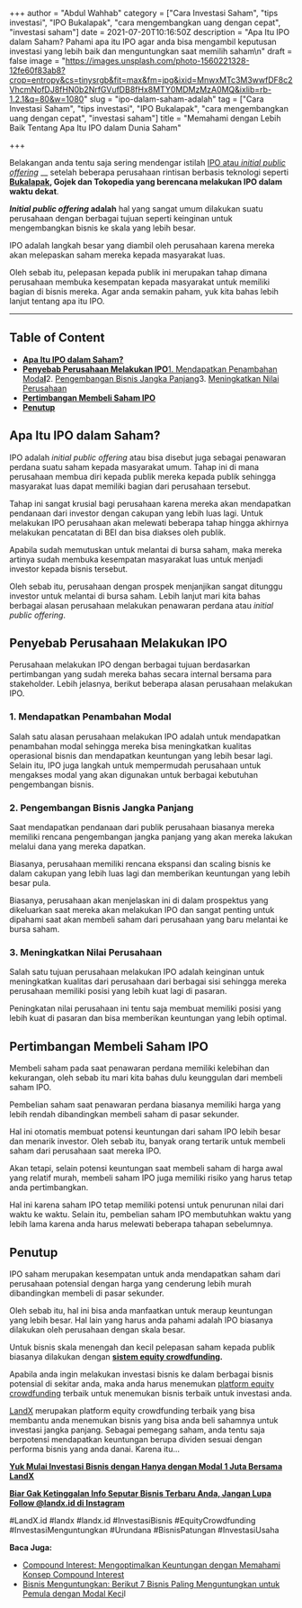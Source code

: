 +++
author = "Abdul Wahhab"
category = ["Cara Investasi Saham", "tips investasi", "IPO Bukalapak", "cara mengembangkan uang dengan cepat", "investasi saham"]
date = 2021-07-20T10:16:50Z
description = "Apa Itu IPO dalam Saham? Pahami apa itu IPO agar anda bisa mengambil keputusan investasi yang lebih baik dan menguntungkan saat memilih saham\n"
draft = false
image = "https://images.unsplash.com/photo-1560221328-12fe60f83ab8?crop=entropy&cs=tinysrgb&fit=max&fm=jpg&ixid=MnwxMTc3M3wwfDF8c2VhcmNofDJ8fHN0b2NrfGVufDB8fHx8MTY0MDMzMzA0MQ&ixlib=rb-1.2.1&q=80&w=1080"
slug = "ipo-dalam-saham-adalah"
tag = ["Cara Investasi Saham", "tips investasi", "IPO Bukalapak", "cara mengembangkan uang dengan cepat", "investasi saham"]
title = "Memahami dengan Lebih Baik Tentang Apa Itu IPO dalam Dunia Saham"

+++


Belakangan anda tentu saja sering mendengar istilah [IPO atau _initial public offering_](https://landx.id/project/index.html) __ setelah beberapa perusahaan rintisan berbasis teknologi seperti **[Bukalapak](https://landx.id/blog/ipo-bukalapak-menelusuri-penyebab-anjloknya-harga-saham-bukalapak-semenjak-ipo/), Gojek dan Tokopedia yang berencana melakukan IPO dalam waktu dekat**.

**_Initial public offering_ adalah** hal yang sangat umum dilakukan suatu perusahaan dengan berbagai tujuan seperti keinginan untuk mengembangkan bisnis ke skala yang lebih besar.

IPO adalah langkah besar yang diambil oleh perusahaan karena mereka akan melepaskan saham mereka kepada masyarakat luas.

Oleh sebab itu, pelepasan kepada publik ini merupakan tahap dimana perusahaan membuka kesempatan kepada masyarakat untuk memiliki bagian di bisnis mereka. Agar anda semakin paham, yuk kita bahas lebih lanjut tentang apa itu IPO.

---

## Table of Content

* **[Apa Itu IPO dalam Saham?](https://landx.id/blog/ipo-dalam-saham-adalah/#apa-itu-ipo-dalam-saham)**
* **[Penyebab Perusahaan Melakukan IPO](https://landx.id/blog/ipo-dalam-saham-adalah/#penyebab-perusahaan-melakukan-ipo)**[1. Mendapatkan Penambahan Moda******l******](https://landx.id/blog/ipo-dalam-saham-adalah/#1-mnedapatkan-penambahan-modal)2. [Pengembangan Bisnis Jangka Panjang](https://landx.id/blog/ipo-dalam-saham-adalah/#2-pengembangan-bisnis-jangka-panjang)3. [Meningkatkan Nilai Perusahaan](https://landx.id/blog/ipo-dalam-saham-adalah/#3-meningkatkan-nilai-perusahaan)
* **[Pertimbangan Membeli Saham IPO](https://landx.id/blog/ipo-dalam-saham-adalah/#pertimbangan-membeli-saham-ipo)**
* **[Penutup](#penutup)**

## Apa Itu IPO dalam Saham?

IPO adalah _initial public offering_ atau bisa disebut juga sebagai penawaran perdana suatu saham kepada masyarakat umum. Tahap ini di mana perusahaan membua diri kepada publik mereka kepada publik sehingga masyarakat luas dapat memiliki bagian dari perusahaan tersebut.

Tahap ini sangat krusial bagi perusahaan karena mereka akan mendapatkan pendanaan dari investor dengan cakupan yang lebih luas lagi. Untuk melakukan IPO perusahaan akan melewati beberapa tahap hingga akhirnya melakukan pencatatan di BEI dan bisa diakses oleh publik.

Apabila sudah memutuskan untuk melantai di bursa saham, maka mereka artinya sudah membuka kesempatan masyarakat luas untuk menjadi investor kepada bisnis tersebut.

Oleh sebab itu, perusahaan dengan prospek menjanjikan sangat ditunggu investor untuk melantai di bursa saham. Lebih lanjut mari kita bahas berbagai alasan perusahaan melakukan penawaran perdana atau _initial public offering_.

## Penyebab Perusahaan Melakukan IPO

Perusahaan melakukan IPO dengan berbagai tujuan berdasarkan pertimbangan yang sudah mereka bahas secara internal bersama para stakeholder. Lebih jelasnya, berikut beberapa alasan perusahaan melakukan IPO.

### 1. Mendapatkan Penambahan Modal

Salah satu alasan perusahaan melakukan IPO adalah untuk mendapatkan penambahan modal sehingga mereka bisa meningkatkan kualitas operasional bisnis dan mendapatkan keuntungan yang lebih besar lagi. Selain itu, IPO juga langkah untuk mempermudah perusahaan untuk mengakses modal yang akan digunakan untuk berbagai kebutuhan pengembangan bisnis.

### 2. Pengembangan Bisnis Jangka Panjang

Saat mendapatkan pendanaan dari publik perusahaan biasanya mereka memiliki rencana pengembangan jangka panjang yang akan mereka lakukan melalui dana yang mereka dapatkan.

Biasanya, perusahaan memiliki rencana ekspansi dan scaling bisnis ke dalam cakupan yang lebih luas lagi dan memberikan keuntungan yang lebih besar pula.

Biasanya, perusahaan akan menjelaskan ini di dalam prospektus yang dikeluarkan saat mereka akan melakukan IPO dan sangat penting untuk dipahami saat akan membeli saham dari perusahaan yang baru melantai ke bursa saham.

### 3. Meningkatkan Nilai Perusahaan

Salah satu tujuan perusahaan melakukan IPO adalah keinginan untuk meningkatkan kualitas dari perusahaan dari berbagai sisi sehingga mereka perusahaan memiliki posisi yang lebih kuat lagi di pasaran.

Peningkatan nilai perusahaan ini tentu saja membuat memiliki posisi yang lebih kuat di pasaran dan bisa memberikan keuntungan yang lebih optimal.

## Pertimbangan Membeli Saham IPO

Membeli saham pada saat penawaran perdana memiliki kelebihan dan kekurangan, oleh sebab itu mari kita bahas dulu keunggulan dari membeli saham IPO.

Pembelian saham saat penawaran perdana biasanya memiliki harga yang lebih rendah dibandingkan membeli saham di pasar sekunder.

Hal ini otomatis membuat potensi keuntungan dari saham IPO lebih besar dan menarik investor. Oleh sebab itu, banyak orang tertarik untuk membeli saham dari perusahaan saat mereka IPO.

Akan tetapi, selain potensi keuntungan saat membeli saham di harga awal yang relatif murah, membeli saham IPO juga memiliki risiko yang harus tetap anda pertimbangkan.

Hal ini karena saham IPO tetap memiliki potensi untuk penurunan nilai dari waktu ke waktu. Selain itu, pembelian saham IPO membutuhkan waktu yang lebih lama karena anda harus melewati beberapa tahapan sebelumnya.

## Penutup

IPO saham merupakan kesempatan untuk anda mendapatkan saham dari perusahaan potensial dengan harga yang cenderung lebih murah dibandingkan membeli di pasar sekunder.

Oleh sebab itu, hal ini bisa anda manfaatkan untuk meraup keuntungan yang lebih besar. Hal lain yang harus anda pahami adalah IPO biasanya dilakukan oleh perusahaan dengan skala besar.

Untuk bisnis skala menengah dan kecil pelepasan saham kepada publik biasanya dilakukan dengan **[sistem equity crowdfunding](https://landx.id/project/index.html).** 

Apabila anda ingin melakukan investasi bisnis ke dalam berbagai bisnis potensial di sekitar anda, maka anda harus menemukan [platform equity crowdfunding](https://landx.id/) terbaik untuk menemukan bisnis terbaik untuk investasi anda.

[LandX](https://landx.id/) merupakan platform equity crowdfunding terbaik yang bisa membantu anda menemukan bisnis yang bisa anda beli sahamnya untuk investasi jangka panjang. Sebagai pemegang saham, anda tentu saja berpotensi mendapatkan keuntungan berupa dividen sesuai dengan performa bisnis yang anda danai. Karena itu...

**[Yuk Mulai Investasi Bisnis dengan Hanya dengan Modal 1 Juta Bersama LandX](https://landx.id/project/index.html)**

[**Biar Gak Ketinggalan Info Seputar Bisnis Terbaru Anda, Jangan Lupa Follow @landx.id di Instagram**](https://instagram.com/landx.id?utm_medium=copy_link)

#LandX.id    #landx         #landx.id    #InvestasiBisnis    #EquityCrowdfunding    #InvestasiMenguntungkan    #Urundana    #BisnisPatungan    #InvestasiUsaha

**Baca Juga:**

* [Compound Interest: Mengoptimalkan Keuntungan dengan Memahami Konsep Compound Interest](https://landx.id/blog/compound-interest-adalah/)
* [Bisnis Menguntungkan: Berikut 7 Bisnis Paling Menguntungkan untuk Pemula dengan Modal Keci](https://landx.id/blog/7-bisnis-yang-menguntungkan-untuk-pemula/)l

